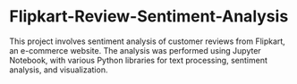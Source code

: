 # Flipkart-Review-Sentiment-Analysis
This project involves sentiment analysis of customer reviews from Flipkart, an e-commerce website. The analysis was performed using Jupyter Notebook, with various Python libraries for text processing, sentiment analysis, and visualization.
